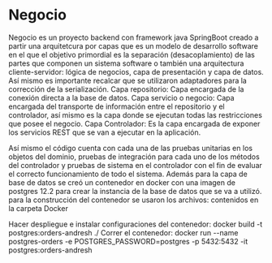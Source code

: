 # Negocio

Negocio es un proyecto backend con framework java SpringBoot creado a partir una arquitetcura por capas que es un 
modelo de desarrollo software en el que el objetivo primordial es la separación (desacoplamiento) de las partes
que componen un sistema software o también una arquitectura cliente-servidor: lógica de negocios, capa de presentación 
y capa de datos. 
Así mismo es importante recalcar que se utilizaron adaptadores para la corrección de la serialización.
Capa repositorio: Capa encargada de la conexión directa a la base de datos.
Capa servicio o negocio: Capa encargada del transporte de información entre el repositorio y el controlador,
así mismo es la capa donde se ejecutan todas las restricciones que posee el negocio. 
Capa Controlador: Es la capa encargada de exponer los servicios REST que se van a ejecutar en la aplicación. 

Así mismo el código cuenta con cada una de las pruebas unitarias en los objetos del dominio, pruebas de integración para cada uno
de los métodos del controlador y pruebas de sistema en el controlador con el fin de evaluar el correcto funcionamiento de 
todo el sistema. 
Además para la capa de base de datos se creó un contenedor en docker con una imagen de postgres 12.2 para crear la instancia de la base
de datos que se va a utilizó. 
para la construcción del contenedor se usaron los archivos: contenidos en la carpeta Docker

Hacer despliegue e instalar configuraciones del contenedor: docker build -t postgres:orders-andresh ./
Correr el contenedor: docker run --name postgres-orders -e POSTGRES_PASSWORD=postgres -p 5432:5432 -it postgres:orders-andresh
